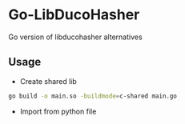 # Go-LibDucoHasher

Go version of libducohasher alternatives

## Usage

- Create shared lib

```bash
go build -o main.so -buildmode=c-shared main.go
```

- Import from python file
